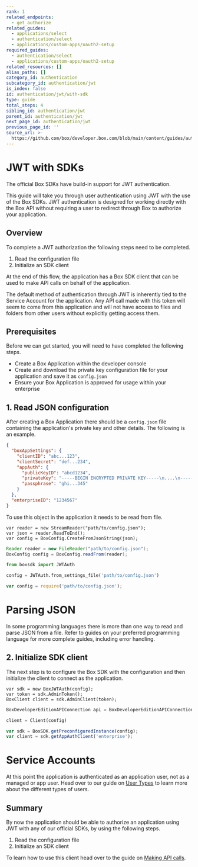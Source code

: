```yaml
---
rank: 1
related_endpoints:
  - get_authorize
related_guides:
  - applications/select
  - authentication/select
  - applications/custom-apps/oauth2-setup
required_guides:
  - authentication/select
  - applications/custom-apps/oauth2-setup
related_resources: []
alias_paths: []
category_id: authentication
subcategory_id: authentication/jwt
is_index: false
id: authentication/jwt/with-sdk
type: guide
total_steps: 4
sibling_id: authentication/jwt
parent_id: authentication/jwt
next_page_id: authentication/jwt
previous_page_id: ''
source_url: >-
  https://github.com/box/developer.box.com/blob/main/content/guides/authentication/jwt/with-sdk.md
---
```

# JWT with SDKs

The official Box SDKs have build-in support for JWT authentication.

This guide will take you through user authentication using JWT with the use
of the Box SDKs. JWT authentication is designed for working directly with the
Box API without requiring a user to redirect through Box to authorize your
application.

## Overview

To complete a JWT authorization the following steps need to be completed.

1. Read the configuration file
2. Initialize an SDK client

At the end of this flow, the application has a Box SDK client that can be used to
make API calls on behalf of the application.

<Message notice>

The default method of authentication through JWT is inherently tied to the Service
Account for the application. Any API call made with this token will seem to
come from this application and will not have access to files and folders from
other users without explicitly getting access them.

</Message>

## Prerequisites

Before we can get started, you will need to have completed the following steps.

- Create a Box Application within the developer console
- Create and download the private key configuration file for your application
  and save it as `config.json`
- Ensure your Box Application is approved for usage within your enterprise

## 1. Read JSON configuration

After creating a Box Application there should be a `config.json` file containing
the application's private key and other details. The following is an example.

<Tabs>

<Tab title='config.json'>

<!-- markdownlint-disable line-length -->

```json
{
  "boxAppSettings": {
    "clientID": "abc...123",
    "clientSecret": "def...234",
    "appAuth": {
      "publicKeyID": "abcd1234",
      "privateKey": "-----BEGIN ENCRYPTED PRIVATE KEY-----\n....\n-----END ENCRYPTED PRIVATE KEY-----\n",
      "passphrase": "ghi...345"
    }
  },
  "enterpriseID": "1234567"
}
```

<!-- markdownlint-enable line-length -->

</Tab>

</Tabs>

To use this object in the application it needs to be read from file.

<Tabs>

<Tab title='.Net'>

```dotnet
var reader = new StreamReader("path/to/config.json");
var json = reader.ReadToEnd();
var config = BoxConfig.CreateFromJsonString(json);
```

</Tab>

<Tab title='Java'>

```java
Reader reader = new FileReader("path/to/config.json");
BoxConfig config = BoxConfig.readFrom(reader);
```

</Tab>

<Tab title='Python'>

```python
from boxsdk import JWTAuth

config = JWTAuth.from_settings_file('path/to/config.json')
```

</Tab>

<Tab title='Node'>

```js
var config = require('path/to/config.json');
```

</Tab>

</Tabs>

<Message>

# Parsing JSON

In some programming languages there is more than one way to read and parse
JSON from a file. Refer to guides on your preferred programming language for
more complete guides, including error handling.

</Message>

## 2. Initialize SDK client

The next step is to configure the Box SDK with the configuration and then
initialize the client to connect as the application.

<Tabs>

<Tab title='.Net'>

```dotnet
var sdk = new BoxJWTAuth(config);
var token = sdk.AdminToken();
BoxClient client = sdk.AdminClient(token);
```

</Tab>

<Tab title='Java'>

```java
BoxDeveloperEditionAPIConnection api = BoxDeveloperEditionAPIConnection.getAppEnterpriseConnection(config);
```

</Tab>

<Tab title='Python'>

```python
client = Client(config)
```

</Tab>

<Tab title='Node'>

```js
var sdk = BoxSDK.getPreconfiguredInstance(config);
var client = sdk.getAppAuthClient('enterprise');
```

</Tab>

</Tabs>

<Message warning>

# Service Accounts

At this point the application is authenticated as an application user, not as
a managed or app user. Head over to our guide on [User
Types](g://authentication/user-types) to learn more about the different types
of users.

</Message>

## Summary

By now the application should be able to authorize an application using JWT
with any of our official SDKs, by using the following steps.

1. Read the configuration file
2. Initialize an SDK client

To learn how to use this client head over to the guide on [Making API
calls](g://api-calls).